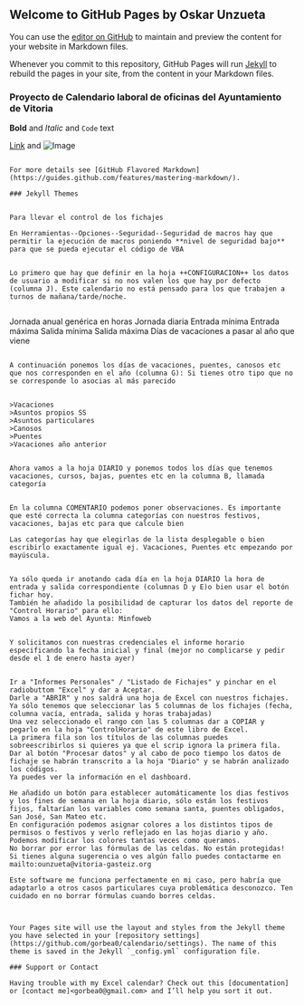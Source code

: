 ## Welcome to GitHub Pages by Oskar Unzueta

You can use the [editor on GitHub](https://github.com/gorbea0/calendario/edit/master/README.md) to maintain and preview the content for your website in Markdown files.

Whenever you commit to this repository, GitHub Pages will run [Jekyll](https://jekyllrb.com/) to rebuild the pages in your site, from the content in your Markdown files.



### Proyecto de Calendario laboral de oficinas del Ayuntamiento de Vitoria








**Bold** and _Italic_ and `Code` text

[Link](url) and ![Image](src)
```

For more details see [GitHub Flavored Markdown](https://guides.github.com/features/mastering-markdown/).

### Jekyll Themes


Para llevar el control de los fichajes

En Herramientas--Opciones--Seguridad--Seguridad de macros hay que permitir la ejecución de macros poniendo **nivel de seguridad bajo** para que se pueda ejecutar el código de VBA


Lo primero que hay que definir en la hoja ++CONFIGURACION++ los datos de usuario a modificar si no nos valen los que hay por defecto (columna J). Este calendario no está pensado para los que trabajen a turnos de mañana/tarde/noche.


```
Jornada anual genérica en  horas
Jornada diaria
Entrada mínima
Entrada máxima
Salida mínima
Salida máxima
Días de vacaciones a pasar al año que viene
```

A continuación ponemos los días de vacaciones, puentes, canosos etc que nos corresponden en el año (columna G): Si tienes otro tipo que no se corresponde lo asocias al más parecido


>Vacaciones
>Asuntos propios SS
>Asuntos particulares
>Canosos
>Puentes
>Vacaciones año anterior


Ahora vamos a la hoja DIARIO y ponemos todos los días que tenemos vacaciones, cursos, bajas, puentes etc en la columna B, llamada categoría


En la columna COMENTARIO podemos poner observaciones. Es importante que esté correcta la columna categorías con nuestros festivos, vacaciones, bajas etc para que calcule bien

Las categorías hay que elegirlas de la lista desplegable o bien escribirlo exactamente igual ej. Vacaciones, Puentes etc empezando por mayúscula.


Ya sólo queda ir anotando cada día en la hoja DIARIO la hora de entrada y salida correspondiente (columnas D y E)o bien usar el botón fichar hoy.
También he añadido la posibilidad de capturar los datos del reporte de "Control Horario" para ello:
Vamos a la web del Ayunta: Minfoweb 


Y solicitamos con nuestras credenciales el informe horario especificando la fecha inicial y final (mejor no complicarse y pedir desde el 1 de enero hasta ayer)


Ir a "Informes Personales" / "Listado de Fichajes" y pinchar en el radiobuttom "Excel" y dar a Aceptar.
Darle a "ABRIR" y nos saldrá una hoja de Excel con nuestros fichajes. Ya sólo tenemos que seleccionar las 5 columnas de los fichajes (fecha, columna vacía, entrada, salida y horas trabajadas) 
Una vez seleccionado el rango con las 5 columnas dar a COPIAR y pegarlo en la hoja "ControlHorario" de este libro de Excel.
La primera fila son los títulos de las columnas puedes sobreescribirlos si quieres ya que el scrip ignora la primera fila.
Dar al botón "Procesar datos" y al cabo de poco tiempo los datos de fichaje se habrán transcrito a la hoja "Diario" y se habrán analizado los códigos.
Ya puedes ver la información en el dashboard.

He añadido un botón para establecer automáticamente los dias festivos y los fines de semana en la hoja diario, sólo están los festivos fijos, faltarían los variables como semana santa, puentes obligados, San José, San Mateo etc.
En configuración podemos asignar colores a los distintos tipos de permisos o festivos y verlo reflejado en las hojas diario y año. Podemos modificar los colores tantas veces como queramos.
No borrar por error las fórmulas de las celdas. No están protegidas!
Si tienes alguna sugerencia o ves algún fallo puedes contactarme en mailto:ounzueta@vitoria-gasteiz.org

Este software me funciona perfectamente en mi caso, pero habría que adaptarlo a otros casos particulares cuya problemática desconozco. Ten cuidado en no borrar fórmulas cuando borres celdas.



Your Pages site will use the layout and styles from the Jekyll theme you have selected in your [repository settings](https://github.com/gorbea0/calendario/settings). The name of this theme is saved in the Jekyll `_config.yml` configuration file.

### Support or Contact

Having trouble with my Excel calendar? Check out this [documentation] or [contact me]<gorbea0@gmail.com> and I’ll help you sort it out.
